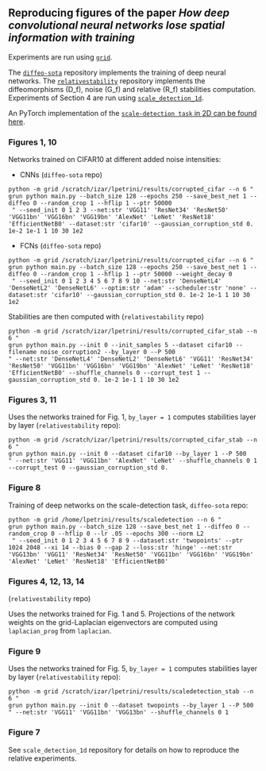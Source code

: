 ## Reproducing figures of the paper *How deep convolutional neural networks lose spatial information with training*

Experiments are run using [`grid`](https://github.com/mariogeiger/grid/tree/master/grid).

The [`diffeo-sota`](https://anonymous.4open.science/r/diffeo-sota-C02B/README.md) repository implements the training of deep neural networks.
The [`relativestability`](https://anonymous.4open.science/r/relativestability-D5DF/README.md) repository implements the diffeomorphisms (D_f), noise (G_f) and relative (R_f) stabilities computation. 
Experiments of Section 4 are run using [`scale_detection_1d`](https://anonymous.4open.science/r/scale_detection_1d-553D/README.md). 

An PyTorch implementation of the [`scale-detection task` in 2D can be found here](https://anonymous.4open.science/r/diffeo-sota-C02B/datasets/twopoints.py).

### Figures 1, 10
Networks trained on CIFAR10 at different added noise intensities:
- CNNs (`diffeo-sota` repo)
```
python -m grid /scratch/izar/lpetrini/results/corrupted_cifar --n 6 "
grun python main.py --batch_size 128 --epochs 250 --save_best_net 1 --diffeo 0 --random_crop 1 --hflip 1 --ptr 50000
 " --seed_init 0 1 2 3 --net:str 'VGG11' 'ResNet34' 'ResNet50' 'VGG11bn' 'VGG16bn' 'VGG19bn' 'AlexNet' 'LeNet' 'ResNet18' 'EfficientNetB0' --dataset:str 'cifar10' --gaussian_corruption_std 0. 1e-2 1e-1 1 10 30 1e2
```
- FCNs (`diffeo-sota` repo)
```
python -m grid /scratch/izar/lpetrini/results/corrupted_cifar --n 6 "
grun python main.py --batch_size 128 --epochs 250 --save_best_net 1 --diffeo 0 --random_crop 1 --hflip 1 --ptr 50000 --weight_decay 0
 " --seed_init 0 1 2 3 4 5 6 7 8 9 10 --net:str 'DenseNetL4' 'DenseNetL2' 'DenseNetL6' --optim:str 'adam' --scheduler:str 'none' --dataset:str 'cifar10' --gaussian_corruption_std 0. 1e-2 1e-1 1 10 30 1e2
```

Stabilities are then computed with (`relativestability` repo)
```
python -m grid /scratch/izar/lpetrini/results/corrupted_cifar_stab --n 6 "
grun python main.py --init 0 --init_samples 5 --dataset cifar10 --filename noise_corruption2 --by_layer 0 --P 500
" --net:str 'DenseNetL4' 'DenseNetL2' 'DenseNetL6' 'VGG11' 'ResNet34' 'ResNet50' 'VGG11bn' 'VGG16bn' 'VGG19bn' 'AlexNet' 'LeNet' 'ResNet18' 'EfficientNetB0' --shuffle_channels 0 --corrupt_test 1 --gaussian_corruption_std 0. 1e-2 1e-1 1 10 30 1e2
```

### Figures 3, 11
Uses the networks trained for Fig. 1, `by_layer = 1` computes stabilities layer by layer (`relativestability` repo):
```
python -m grid /scratch/izar/lpetrini/results/corrupted_cifar_stab --n 6 "
grun python main.py --init 0 --dataset cifar10 --by_layer 1 --P 500
" --net:str 'VGG11' 'VGG11bn' 'AlexNet' 'LeNet' --shuffle_channels 0 1 --corrupt_test 0 --gaussian_corruption_std 0.
```

### Figure 8
Training of deep networks on the scale-detection task, `diffeo-sota` repo:
```
python -m grid /home/lpetrini/results/scaledetection --n 6 "
grun python main.py --batch_size 128 --save_best_net 1 --diffeo 0 --random_crop 0 --hflip 0 --lr .05 --epochs 300 --norm L2
 " --seed_init 0 1 2 3 4 5 6 7 8 9 --dataset:str 'twopoints' --ptr 1024 2048 --xi 14 --bias 0 --gap 2 --loss:str 'hinge' --net:str 'VGG13bn' 'VGG11' 'ResNet34' 'ResNet50' 'VGG11bn' 'VGG16bn' 'VGG19bn' 'AlexNet' 'LeNet' 'ResNet18' 'EfficientNetB0'

```

### Figures 4, 12, 13, 14
(`relativestability` repo)

Uses the networks trained for Fig. 1 and 5. Projections of the network weights on the grid-Laplacian eigenvectors are computed using `laplacian_prog` from `laplacian`.

### Figure 9
Uses the networks trained for Fig. 5, `by_layer = 1` computes stabilities layer by layer (`relativestability` repo):
```
python -m grid /scratch/izar/lpetrini/results/scaledetection_stab --n 6 "
grun python main.py --init 0 --dataset twopoints --by_layer 1 --P 500
" --net:str 'VGG11' 'VGG11bn' 'VGG13bn' --shuffle_channels 0 1
```

### Figure 7
See `scale_detection_1d` repository for details on how to reproduce the relative experiments.
